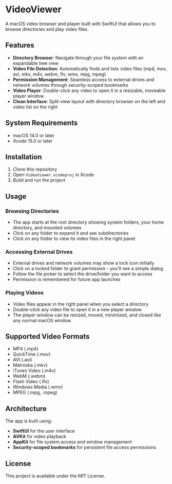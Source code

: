 # VideoViewer

A macOS video browser and player built with SwiftUI that allows you to browse directories and play video files.

## Features

- **Directory Browser**: Navigate through your file system with an expandable tree view
- **Video File Detection**: Automatically finds and lists video files (mp4, mov, avi, mkv, m4v, webm, flv, wmv, mpg, mpeg)
- **Permission Management**: Seamless access to external drives and network volumes through security-scoped bookmarks
- **Video Player**: Double-click any video to open it in a resizable, moveable player window
- **Clean Interface**: Split-view layout with directory browser on the left and video list on the right

## System Requirements

- macOS 14.0 or later
- Xcode 15.0 or later

## Installation

1. Clone this repository
2. Open `VideoViewer.xcodeproj` in Xcode
3. Build and run the project

## Usage

### Browsing Directories
- The app starts at the root directory showing system folders, your home directory, and mounted volumes
- Click on any folder to expand it and see subdirectories
- Click on any folder to view its video files in the right panel

### Accessing External Drives
- External drives and network volumes may show a lock icon initially
- Click on a locked folder to grant permission - you'll see a simple dialog
- Follow the file picker to select the drive/folder you want to access
- Permission is remembered for future app launches

### Playing Videos
- Video files appear in the right panel when you select a directory
- Double-click any video file to open it in a new player window
- The player window can be resized, moved, minimized, and closed like any normal macOS window

## Supported Video Formats

- MP4 (.mp4)
- QuickTime (.mov)
- AVI (.avi) 
- Matroska (.mkv)
- iTunes Video (.m4v)
- WebM (.webm)
- Flash Video (.flv)
- Windows Media (.wmv)
- MPEG (.mpg, .mpeg)

## Architecture

The app is built using:
- **SwiftUI** for the user interface
- **AVKit** for video playback
- **AppKit** for file system access and window management
- **Security-scoped bookmarks** for persistent file access permissions

## License

This project is available under the MIT License.